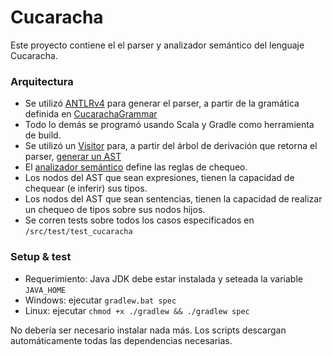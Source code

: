 # Cucaracha

Este proyecto contiene el el parser y analizador semántico del lenguaje Cucaracha.

### Arquitectura

 - Se utilizó [ANTLRv4](http://www.antlr.org/) para generar el parser, a partir de la gramática definida en [CucarachaGrammar](/src/main/antlr/CucarachaGrammar.g4)
 - Todo lo demás se programó usando Scala y Gradle como herramienta de build.
 - Se utilizó un [Visitor](/src/main/scala/ar/edu/unq/parse/tp1/ast/ASTifier.scala) para, a partir del árbol de derivación que retorna el parser, [generar un AST](/src/main/scala/ar/edu/unq/parse/tp1/ast/ASTTree.scala)
 - El [analizador semántico](/src/main/scala/ar/edu/unq/parse/tp1/semantics/SemanticChecker.scala) define las reglas de chequeo.
 - Los nodos del AST que sean expresiones, tienen la capacidad de chequear (e inferir) sus tipos.
 - Los nodos del AST que sean sentencias, tienen la capacidad de realizar un chequeo de tipos sobre sus nodos hijos.
 - Se corren tests sobre todos los casos especificados en `/src/test/test_cucaracha`

### Setup & test

 - Requerimiento: Java JDK debe estar instalada y seteada la variable `JAVA_HOME`
 - Windows: ejecutar `gradlew.bat spec`
 - Linux: ejecutar `chmod +x ./gradlew && ./gradlew spec`
 
 No debería ser necesario instalar nada más. Los scripts descargan automáticamente todas las dependencias necesarias.
 
 